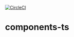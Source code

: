 [![CircleCI](https://circleci.com/gh/w3f/components-ts.svg?style=svg)](https://circleci.com/gh/w3f/components-ts)

# components-ts

